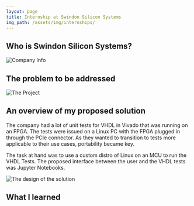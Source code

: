 ```yaml
---
layout: page
title: Internship at Swindon Silicon Systems
img_path: /assets/img/internships/
---
```


## Who is Swindon Silicon Systems?

![Company Info](swindon1.png)

## The problem to be addressed

![The Project](swindon2.png)

## An overview of my proposed solution

The company had a lot of unit tests for VHDL in Vivado that was running on an FPGA.
The tests were issued on a Linux PC with the FPGA plugged in through the PCIe connector.
As they wanted to transition to tests more applicable to their use cases, portability became key.

The task at hand was to use a custom distro of Linux on an MCU to run the VHDL Tests.
The proposed interface between the user and the VHDL tests was Jupyter Notebooks.

![The design of the solution](swindon3.png)

## What I learned

